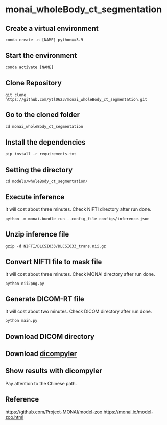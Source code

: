 # monai_wholeBody_ct_segmentation

## Create a virtual environment
```
conda create -n [NAME] python==3.9
```

## Start the environment
```
conda activate [NAME]
```

## Clone Repository
```
git clone https://github.com/ytl0623/monai_wholeBody_ct_segmentation.git
```

## Go to the cloned folder
```
cd monai_wholeBody_ct_segmentation
```

## Install the dependencies
```
pip install -r requirements.txt
```

## Setting the directory
```
cd models/wholeBody_ct_segmentation/
```

## Execute inference
It will cost about three minutes.
Check NIFTI directory after run done.
```
python -m monai.bundle run --config_file configs/inference.json
```

## Unzip inference file
```
gzip -d NIFTI/DLCSI033/DLCSI033_trans.nii.gz 
```

## Convert NIFTI file to mask file
It will cost about three minutes.
Check MONAI directory after run done.
```
python nii2png.py
```

## Generate DICOM-RT file
It will cost about two minutes.
Check DICOM directory after run done.
```
python main.py
```

## Download DICOM directory

## Download [dicompyler](https://github.com/bastula/dicompyler/releases/download/release-0.4.2/dicompyler_setup-0.4.2.win32.exe)

## Show results with dicompyler
Pay attention to the Chinese path.

## Reference
https://github.com/Project-MONAI/model-zoo
https://monai.io/model-zoo.html